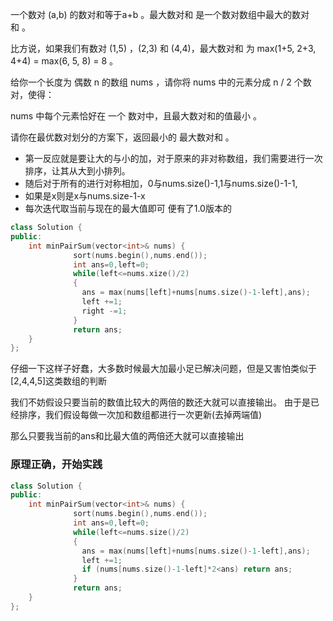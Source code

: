 一个数对 (a,b) 的数对和等于a+b 。最大数对和 是一个数对数组中最大的数对和 。

比方说，如果我们有数对 (1,5) ，(2,3) 和 (4,4)，最大数对和 为 max(1+5, 2+3, 4+4) = max(6, 5, 8) = 8 。

给你一个长度为 偶数 n 的数组 nums ，请你将 nums 中的元素分成 n / 2 个数对，使得：

nums 中每个元素恰好在 一个 数对中，且最大数对和的值最小 。

请你在最优数对划分的方案下，返回最小的 最大数对和 。

* 第一反应就是要让大的与小的加，对于原来的非对称数组，我们需要进行一次排序，让其从大到小排列。
* 随后对于所有的进行对称相加，0与nums.size()-1,1与nums.size()-1-1,
* 如果是x则是x与nums.size-1-x
* 每次迭代取当前与现在的最大值即可
便有了1.0版本的
```Cpp
class Solution {
public:
    int minPairSum(vector<int>& nums) {
              sort(nums.begin(),nums.end());
              int ans=0,left=0;
              while(left<=nums.xize()/2)
              {
                ans = max(nums[left]+nums[nums.size()-1-left],ans);
                left +=1;
                right -=1;
              }
              return ans;
    }
};
```
仔细一下这样子好蠢，大多数时候最大加最小足已解决问题，但是又害怕类似于[2,4,4,5]这类数组的判断

我们不妨假设只要当前的数值比较大的两倍的数还大就可以直接输出。
由于是已经排序，我们假设每做一次加和数组都进行一次更新(去掉两端值)

那么只要我当前的ans和比最大值的两倍还大就可以直接输出
### 原理正确，开始实践

```Cpp
class Solution {
public:
    int minPairSum(vector<int>& nums) {
              sort(nums.begin(),nums.end());
              int ans=0,left=0;
              while(left<=nums.size()/2)
              {
                ans = max(nums[left]+nums[nums.size()-1-left],ans);
                left +=1;
                if (nums[nums.size()-1-left]*2<ans) return ans;
              }
              return ans;
    }
};
```
